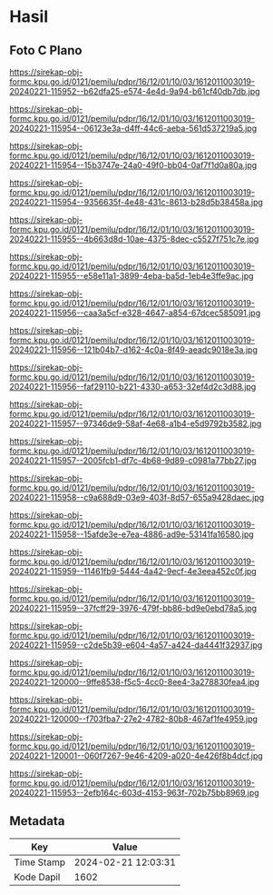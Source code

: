 # Hasil

## Foto C Plano

https://sirekap-obj-formc.kpu.go.id/0121/pemilu/pdpr/16/12/01/10/03/1612011003019-20240221-115952--b62dfa25-e574-4e4d-9a94-b61cf40db7db.jpg

https://sirekap-obj-formc.kpu.go.id/0121/pemilu/pdpr/16/12/01/10/03/1612011003019-20240221-115954--06123e3a-d4ff-44c6-aeba-561d537219a5.jpg

https://sirekap-obj-formc.kpu.go.id/0121/pemilu/pdpr/16/12/01/10/03/1612011003019-20240221-115954--15b3747e-24a0-49f0-bb04-0af7f1d0a80a.jpg

https://sirekap-obj-formc.kpu.go.id/0121/pemilu/pdpr/16/12/01/10/03/1612011003019-20240221-115954--9356635f-4e48-431c-8613-b28d5b38458a.jpg

https://sirekap-obj-formc.kpu.go.id/0121/pemilu/pdpr/16/12/01/10/03/1612011003019-20240221-115955--4b663d8d-10ae-4375-8dec-c5527f751c7e.jpg

https://sirekap-obj-formc.kpu.go.id/0121/pemilu/pdpr/16/12/01/10/03/1612011003019-20240221-115955--e58e11a1-3899-4eba-ba5d-1eb4e3ffe9ac.jpg

https://sirekap-obj-formc.kpu.go.id/0121/pemilu/pdpr/16/12/01/10/03/1612011003019-20240221-115956--caa3a5cf-e328-4647-a854-67dcec585091.jpg

https://sirekap-obj-formc.kpu.go.id/0121/pemilu/pdpr/16/12/01/10/03/1612011003019-20240221-115956--121b04b7-d162-4c0a-8f49-aeadc9018e3a.jpg

https://sirekap-obj-formc.kpu.go.id/0121/pemilu/pdpr/16/12/01/10/03/1612011003019-20240221-115956--faf29110-b221-4330-a653-32ef4d2c3d88.jpg

https://sirekap-obj-formc.kpu.go.id/0121/pemilu/pdpr/16/12/01/10/03/1612011003019-20240221-115957--97346de9-58af-4e68-a1b4-e5d9792b3582.jpg

https://sirekap-obj-formc.kpu.go.id/0121/pemilu/pdpr/16/12/01/10/03/1612011003019-20240221-115957--2005fcb1-df7c-4b68-9d89-c0981a77bb27.jpg

https://sirekap-obj-formc.kpu.go.id/0121/pemilu/pdpr/16/12/01/10/03/1612011003019-20240221-115958--c9a688d9-03e9-403f-8d57-655a9428daec.jpg

https://sirekap-obj-formc.kpu.go.id/0121/pemilu/pdpr/16/12/01/10/03/1612011003019-20240221-115958--15afde3e-e7ea-4886-ad9e-53141fa16580.jpg

https://sirekap-obj-formc.kpu.go.id/0121/pemilu/pdpr/16/12/01/10/03/1612011003019-20240221-115959--11461fb9-5444-4a42-9ecf-4e3eea452c0f.jpg

https://sirekap-obj-formc.kpu.go.id/0121/pemilu/pdpr/16/12/01/10/03/1612011003019-20240221-115959--37fcff29-3976-479f-bb86-bd9e0ebd78a5.jpg

https://sirekap-obj-formc.kpu.go.id/0121/pemilu/pdpr/16/12/01/10/03/1612011003019-20240221-115959--c2de5b39-e604-4a57-a424-da4441f32937.jpg

https://sirekap-obj-formc.kpu.go.id/0121/pemilu/pdpr/16/12/01/10/03/1612011003019-20240221-120000--9ffe8538-f5c5-4cc0-8ee4-3a278830fea4.jpg

https://sirekap-obj-formc.kpu.go.id/0121/pemilu/pdpr/16/12/01/10/03/1612011003019-20240221-120000--f703fba7-27e2-4782-80b8-467af1fe4959.jpg

https://sirekap-obj-formc.kpu.go.id/0121/pemilu/pdpr/16/12/01/10/03/1612011003019-20240221-120001--060f7267-9e46-4209-a020-4e426f8b4dcf.jpg

https://sirekap-obj-formc.kpu.go.id/0121/pemilu/pdpr/16/12/01/10/03/1612011003019-20240221-115953--2efb164c-603d-4153-963f-702b75bb8969.jpg


## Metadata

| Key        | Value               |
| ---------- | ------------------- |
| Time Stamp | 2024-02-21 12:03:31 |
| Kode Dapil | 1602                |



